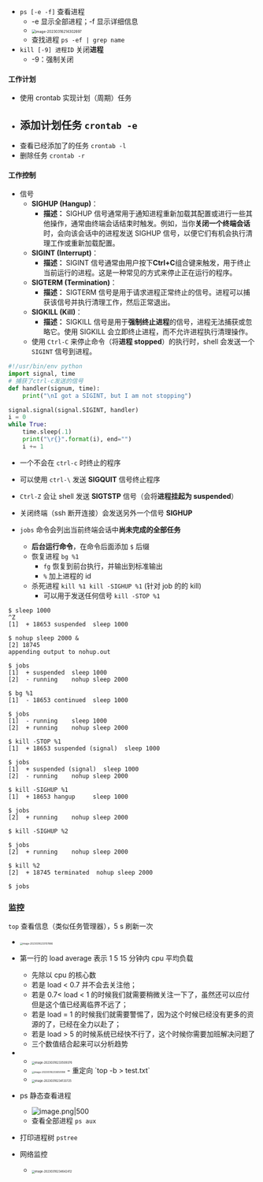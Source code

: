- `ps [-e -f]` 查看进程
  - -e 显示全部进程；-f 显示详细信息
  - <img src="https://thdlrt.oss-cn-beijing.aliyuncs.com/image-20230316214302697.png" alt="image-20230316214302697" style="zoom:50%;" />
  - 查找进程 `ps -ef | grep name`
- `kill [-9] 进程ID` 关闭**进程**
  - -9：强制关闭
#### 工作计划
- 使用 crontab 实现计划（周期）任务
- 添加计划任务 `crontab -e`
	- 
- 查看已经添加了的任务 `crontab -l`
- 删除任务 `crontab -r`
#### 工作控制

- 信号
  - **SIGHUP (Hangup)**：
    - **描述：** SIGHUP 信号通常用于通知进程重新加载其配置或进行一些其他操作，通常由终端会话结束时触发。例如，当你**关闭一个终端会话**时，会向该会话中的进程发送 SIGHUP 信号，以便它们有机会执行清理工作或重新加载配置。
  - **SIGINT (Interrupt)**：
    - **描述：** SIGINT 信号通常由用户按下**Ctrl+C**组合键来触发，用于终止当前运行的进程。这是一种常见的方式来停止正在运行的程序。
  - **SIGTERM (Termination)**：
    - **描述：** SIGTERM 信号是用于请求进程正常终止的信号。进程可以捕获该信号并执行清理工作，然后正常退出。
  - **SIGKILL (Kill)**：
    - **描述：** SIGKILL 信号是用于**强制终止进程**的信号，进程无法捕获或忽略它。使用 SIGKILL 会立即终止进程，而不允许进程执行清理操作。
  - 使用 `Ctrl-C` 来停止命令（将**进程 stopped**）的执行时，shell 会发送一个 `SIGINT` 信号到进程。


```python
#!/usr/bin/env python
import signal, time
# 捕获了ctrl-c发送的信号
def handler(signum, time):
    print("\nI got a SIGINT, but I am not stopping")

signal.signal(signal.SIGINT, handler)
i = 0
while True:
    time.sleep(.1)
    print("\r{}".format(i), end="")
    i += 1
```

- 一个不会在 `ctrl-c` 时终止的程序
- 可以使用 `ctrl-\` 发送 **SIGQUIT** 信号终止程序
- `Ctrl-Z` 会让 shell 发送 **SIGTSTP** 信号（会将**进程挂起为 suspended**）
- 关闭终端（ssh 断开连接）会发送另外一个信号 **SIGHUP**

- `jobs` 命令会列出当前终端会话中**尚未完成的全部任务**
  - **后台运行命令**，在命令后面添加 `$` 后缀
  - 恢复进程 `bg %1`
    - `fg` 恢复到前台执行，并输出到标准输出
    - `%` 加上进程的 id
  - 杀死进程 `kill %1 kill -SIGHUP %1` (针对 job 的的 kill)
    - 可以用于发送任何信号 `kill -STOP %1`
```shell
$ sleep 1000
^Z
[1]  + 18653 suspended  sleep 1000

$ nohup sleep 2000 &
[2] 18745
appending output to nohup.out

$ jobs
[1]  + suspended  sleep 1000
[2]  - running    nohup sleep 2000

$ bg %1
[1]  - 18653 continued  sleep 1000

$ jobs
[1]  - running    sleep 1000
[2]  + running    nohup sleep 2000

$ kill -STOP %1
[1]  + 18653 suspended (signal)  sleep 1000

$ jobs
[1]  + suspended (signal)  sleep 1000
[2]  - running    nohup sleep 2000

$ kill -SIGHUP %1
[1]  + 18653 hangup     sleep 1000

$ jobs
[2]  + running    nohup sleep 2000

$ kill -SIGHUP %2

$ jobs
[2]  + running    nohup sleep 2000

$ kill %2
[2]  + 18745 terminated  nohup sleep 2000

$ jobs
```

### 监控

`top` 查看信息（类似任务管理器），5 s 刷新一次
  - <img src="https://thdlrt.oss-cn-beijing.aliyuncs.com/image-20230316233157886.png" alt="image-20230316233157886" style="zoom: 33%;" />
  - 第一行的 load average 表示 1 5 15 分钟内 cpu 平均负载
	  - 先除以 cpu 的核心数
	  - 若是 load < 0.7 并不会去关注他；
	  - 若是 0.7< load < 1 的时候我们就需要稍微关注一下了，虽然还可以应付但是这个值已经离临界不远了；
	  - 若是 load = 1 的时候我们就需要警惕了，因为这个时候已经没有更多的资源的了，已经在全力以赴了；
	  - 若是 load > 5 的时候系统已经快不行了，这个时候你需要加班解决问题了
	  - 三个数值结合起来可以分析趋势
- 
  - <img src="https://thdlrt.oss-cn-beijing.aliyuncs.com/image-20230316233509376.png" alt="image-20230316233509376" style="zoom: 40%;" />
  - <img src="https://thdlrt.oss-cn-beijing.aliyuncs.com/image-20230316233650098.png" alt="image-20230316233650098" style="zoom: 33%;" />
    - 重定向 `top -b > test.txt`
  - <img src="https://thdlrt.oss-cn-beijing.aliyuncs.com/image-20230316234133725.png" alt="image-20230316234133725" style="zoom: 40%;" />

- ps 静态查看进程
	- ![image.png|500](https://thdlrt.oss-cn-beijing.aliyuncs.com/20240326133038.png)
	- 查看全部进程 `ps aux`

- 打印进程树 `pstree`

- 网络监控
  - <img src="https://thdlrt.oss-cn-beijing.aliyuncs.com/image-20230316234642412.png" alt="image-20230316234642412" style="zoom: 40%;" />